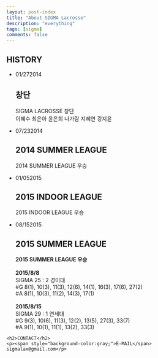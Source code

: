 ```yaml
---
layout: post-index
title: "About SIGMA Lacrosse"
description: "everything"
tags: [sigma]
comments: false
---
```

<article>
	<h2>HISTORY</h2>
	<ul class="cbp_tmtimeline">
		<li>
			<time class="cbp_tmtime" datetime="2014-01-27"><span>01/27</span><span>2014</span></time>
			<div class="cbp_tmicon cbp_tmicon-phone"></div>
			<div class="cbp_tmlabel">
				<h2>창단</h2>
				<p>SIGMA LACROSSE 창단<br>
	                이혜수 최은아 윤은희 나가람 지혜연 강지윤
	            </p>
			</div>
		</li>
		<li>
			<time class="cbp_tmtime" datetime="2014-07-23"><span>07/23</span><span>2014</span></time>
			<div class="cbp_tmicon cbp_tmicon-screen"></div>
			<div class="cbp_tmlabel">
				<h2>2014 SUMMER LEAGUE</h2>
				<p>2014 SUMMER LEAGUE 우승</p>
			</div>
		</li>
		<li>
			<time class="cbp_tmtime" datetime="2015-01-05"><span>01/05</span><span>2015</span></time>
			<div class="cbp_tmicon cbp_tmicon-mail"></div>
			<div class="cbp_tmlabel">
				<h2>2015 INDOOR LEAGUE</h2>
				<p>2015 INDOOR LEAGUE 우승</p>
			</div>
		</li>
		<li>
			<time class="cbp_tmtime" datetime="2015-08-15"><span>08/15</span><span>2015</span></time>
			<div class="cbp_tmicon cbp_tmicon-phone"></div>
			<div class="cbp_tmlabel">
				<h2>2015 SUMMER LEAGUE</h2>
				<p><strong>2015 SUMMER LEAGUE 우승</strong><br>
					<br>
			                <strong>2015/8/8</strong><br>
			                SIGMA 25 : 2 경이대<br>
			                #G 8(1), 10(3), 11(3), 12(6), 14(1), 16(3), 17(6), 27(2)<br>
			                #A 8(1), 10(3), 11(2), 14(3), 17(1)<br>
							<br>
			                <strong>2015/8/15</strong><br>
			                SIGMA 29 : 1 연세대<br>
			                #G 9(3), 10(6), 11(3), 12(2), 13(5), 27(3), 33(7)<br>
			                #A 9(1), 10(1), 11(1), 13(2), 33(3)<br>
		            	</p>
			</div>
		</li>
	</ul>

	<h2>CONTACT</h2>
	<p><span style="background-color:gray;">E-MAIL</span>  sigmalax@gmail.com</p>
</article>




